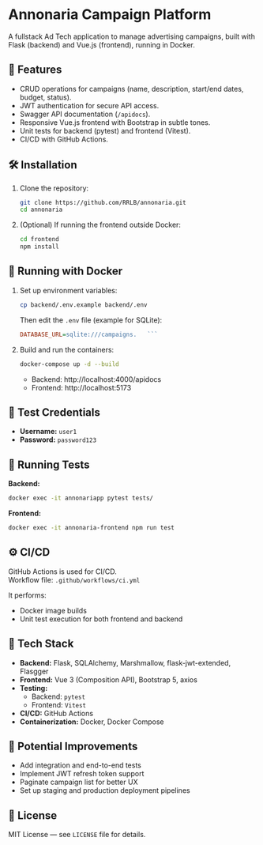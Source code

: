 # Annonaria Campaign Platform

A fullstack Ad Tech application to manage advertising campaigns, built with Flask (backend) and Vue.js (frontend), running in Docker.

## 🚀 Features

- CRUD operations for campaigns (name, description, start/end dates, budget, status).
- JWT authentication for secure API access.
- Swagger API documentation (`/apidocs`).
- Responsive Vue.js frontend with Bootstrap in subtle tones.
- Unit tests for backend (pytest) and frontend (Vitest).
- CI/CD with GitHub Actions.

## 🛠️ Installation

1. Clone the repository:

   ```bash
   git clone https://github.com/RRLB/annonaria.git
   cd annonaria
   ```

2. (Optional) If running the frontend outside Docker:

   ```bash
   cd frontend
   npm install
   ```

## 🐳 Running with Docker

1. Set up environment variables:

   ```bash
   cp backend/.env.example backend/.env
   ```

   Then edit the `.env` file (example for SQLite):

   ```ini
   DATABASE_URL=sqlite:///campaigns.   ```

2. Build and run the containers:

   ```bash
   docker-compose up -d --build
   ```

   - Backend: http://localhost:4000/apidocs  
   - Frontend: http://localhost:5173

## 🔐 Test Credentials

- **Username:** `user1`  
- **Password:** `password123`

## 🧪 Running Tests

**Backend:**

```bash
docker exec -it annonariapp pytest tests/
```

**Frontend:**

```bash
docker exec -it annonaria-frontend npm run test
```

## ⚙️ CI/CD

GitHub Actions is used for CI/CD.  
Workflow file: `.github/workflows/ci.yml`

It performs:

- Docker image builds  
- Unit test execution for both frontend and backend

## 🧱 Tech Stack

- **Backend:** Flask, SQLAlchemy, Marshmallow, flask-jwt-extended, Flasgger  
- **Frontend:** Vue 3 (Composition API), Bootstrap 5, axios  
- **Testing:**  
  - Backend: `pytest`  
  - Frontend: `Vitest`  
- **CI/CD:** GitHub Actions  
- **Containerization:** Docker, Docker Compose

## 🔮 Potential Improvements

- Add integration and end-to-end tests  
- Implement JWT refresh token support  
- Paginate campaign list for better UX  
- Set up staging and production deployment pipelines

## 📄 License

MIT License — see `LICENSE` file for details.
